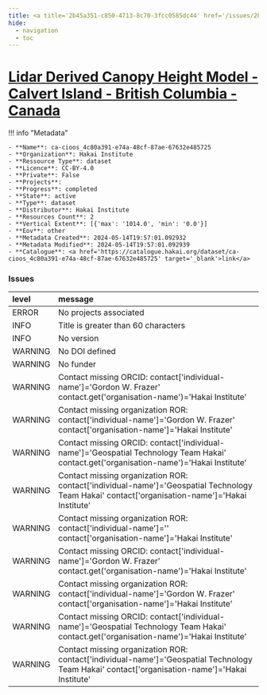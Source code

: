 ```yaml
---
title: <a title='2b45a351-c850-4713-8c70-3fcc0585dc44' href='/issues/2b45a351-c850-4713-8c70-3fcc0585dc44/' target='_blank'>Lidar Derived Canopy Height Model - Calvert Island - British Columbia - Canada</a>
hide:
  - navigation
  - toc
---
```


# <a title='2b45a351-c850-4713-8c70-3fcc0585dc44' href='/issues/2b45a351-c850-4713-8c70-3fcc0585dc44/' target='_blank'>Lidar Derived Canopy Height Model - Calvert Island - British Columbia - Canada</a>

<div id='map'></div>

!!! info "Metadata"
    
    - **Name**: ca-cioos_4c80a391-e74a-48cf-87ae-67632e485725 
    - **Organization**: Hakai Institute 
    - **Ressource Type**: dataset 
    - **Licence**: CC-BY-4.0 
    - **Private**: False 
    - **Projects**:  
    - **Progress**: completed 
    - **State**: active 
    - **Type**: dataset 
    - **Distributor**: Hakai Institute 
    - **Resources Count**: 2 
    - **Vertical Extent**: [{'max': '1014.0', 'min': '0.0'}] 
    - **Eov**: other 
    - **Metadata Created**: 2024-05-14T19:57:01.092932 
    - **Metadata Modified**: 2024-05-14T19:57:01.092939 
    - **Catalogue**: <a href='https://catalogue.hakai.org/dataset/ca-cioos_4c80a391-e74a-48cf-87ae-67632e485725' target='_blank'>link</a> 

### Issues

| level   | message                                                                                                                                         |
|:--------|:------------------------------------------------------------------------------------------------------------------------------------------------|
| ERROR   | No projects associated                                                                                                                          |
| INFO    | Title is greater than 60 characters                                                                                                             |
| INFO    | No version                                                                                                                                      |
| WARNING | No DOI defined                                                                                                                                  |
| WARNING | No funder                                                                                                                                       |
| WARNING | Contact missing ORCID: contact['individual-name']='Gordon W. Frazer' contact.get('organisation-name')='Hakai Institute'                         |
| WARNING | Contact missing organization ROR:  contact['individual-name']='Gordon W. Frazer' contact['organisation-name']='Hakai Institute'                 |
| WARNING | Contact missing ORCID: contact['individual-name']='Geospatial Technology Team Hakai' contact.get('organisation-name')='Hakai Institute'         |
| WARNING | Contact missing organization ROR:  contact['individual-name']='Geospatial Technology Team Hakai' contact['organisation-name']='Hakai Institute' |
| WARNING | Contact missing organization ROR:  contact['individual-name']='' contact['organisation-name']='Hakai Institute'                                 |
| WARNING | Contact missing ORCID: contact['individual-name']='Gordon W. Frazer' contact.get('organisation-name')='Hakai Institute'                         |
| WARNING | Contact missing organization ROR:  contact['individual-name']='Gordon W. Frazer' contact['organisation-name']='Hakai Institute'                 |
| WARNING | Contact missing ORCID: contact['individual-name']='Geospatial Technology Team Hakai' contact.get('organisation-name')='Hakai Institute'         |
| WARNING | Contact missing organization ROR:  contact['individual-name']='Geospatial Technology Team Hakai' contact['organisation-name']='Hakai Institute' |

<script>
   document.addEventListener("DOMContentLoaded", function() {
    var map = L.map('map').setView([51.505, -125.09], 5);
    L.tileLayer('https://tile.openstreetmap.org/{z}/{x}/{y}.png', {
        maxZoom: 19,
        attribution: '&copy; <a href="http://www.openstreetmap.org/copyright">OpenStreetMap</a>'
    }).addTo(map);
    var geojsonFeature = {
        "type": "Feature",
        "properties": {
            "name" : "<a title='2b45a351-c850-4713-8c70-3fcc0585dc44' href='/issues/2b45a351-c850-4713-8c70-3fcc0585dc44/' target='_blank'>Lidar Derived Canopy Height Model - Calvert Island - British Columbia - Canada</a>"
        },
        "geometry": {'type': 'Polygon', 'coordinates': [[[-128.309326171875, 51.41633810640042], [-127.803955078125, 51.41633810640042], [-127.803955078125, 51.97472977494965], [-128.309326171875, 51.97472977494965], [-128.309326171875, 51.41633810640042]]]}
    }
    L.geoJSON(geojsonFeature).addTo(map);
   })
</script>